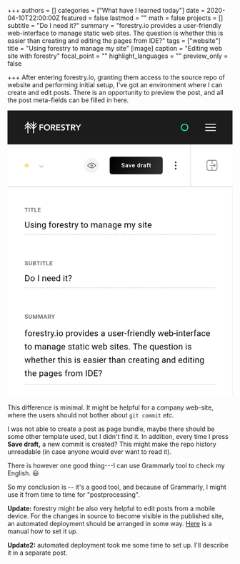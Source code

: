 +++
authors = []
categories = ["What have I learned today"]
date = 2020-04-10T22:00:00Z
featured = false
lastmod = ""
math = false
projects = []
subtitle = "Do I need it?"
summary = "forestry.io provides a user-friendly web-interface to manage static web sites. The question is whether this is easier than creating and editing the pages from IDE?"
tags = ["website"]
title = "Using forestry to manage my site"
[image]
caption = "Editing web site with forestry"
focal_point = ""
highlight_languages = ""
preview_only = false

+++
After entering forestry.io, granting them access to the source repo of website and performing initial setup, I've got an environment where I can create and edit posts. There is an opportunity to preview the post, and all the post meta-fields can be filled in here.

![](/uploads/Screenshot_20200411-114213.png "Using forestry.io to edit this post")

This difference is minimal. It might be helpful for a company web-site, where the users should not bother about `git commit` _etc._

I was not able to create a post as page bundle, maybe there should be some other template used, but I didn't find it. In addition, every time I press **Save draft,** a new commit is created? This might make the repo history unreadable (in case anyone would ever want to read it).

There is however one good thing---I can use Grammarly tool to check my English. :smiley:

So my conclusion is -- it's a good tool, and because of Grammarly, I might use it from time to time for "postprocessing".

**Update:** forestry might be also very helpful to edit posts from a mobile device. For the changes in source to become visible in the published site, an automated deployment should be arranged in some way. [Here](https://forestry.io/docs/hosting/) is a manual how to set it up.

**Update2:** automated deployment took me some time to set up. I'll describe it in a separate post.
